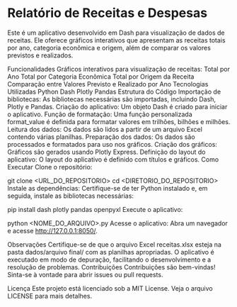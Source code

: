 # Relatório de Receitas e Despesas
Este é um aplicativo desenvolvido em Dash para visualização de dados de receitas. Ele oferece gráficos interativos que apresentam as receitas totais por ano, categoria econômica e origem, além de comparar os valores previstos e realizados.

Funcionalidades
Gráficos interativos para visualização de receitas:
Total por Ano
Total por Categoria Econômica
Total por Origem da Receita
Comparação entre Valores Previsto e Realizado por Ano
Tecnologias Utilizadas
Python
Dash
Plotly
Pandas
Estrutura do Código
Importação de bibliotecas: As bibliotecas necessárias são importadas, incluindo Dash, Plotly e Pandas.
Criação do aplicativo: Um objeto Dash é criado para iniciar o aplicativo.
Função de formatação: Uma função personalizada format_value é definida para formatar valores em trilhões, bilhões e milhões.
Leitura dos dados: Os dados são lidos a partir de um arquivo Excel contendo várias planilhas.
Preparação dos dados: Os dados são processados e formatados para uso nos gráficos.
Criação dos gráficos: Gráficos são gerados usando Plotly Express.
Definição do layout do aplicativo: O layout do aplicativo é definido com títulos e gráficos.
Como Executar
Clone o repositório:

git clone <URL_DO_REPOSITORIO>
cd <DIRETORIO_DO_REPOSITORIO>
Instale as dependências: Certifique-se de ter Python instalado e, em seguida, instale as bibliotecas necessárias:


pip install dash plotly pandas openpyxl
Execute o aplicativo:

python <NOME_DO_ARQUIVO>.py
Acesse o aplicativo: Abra um navegador e acesse http://127.0.0.1:8050/.

Observações
Certifique-se de que o arquivo Excel receitas.xlsx esteja na pasta dados/arquivo final/ com as planilhas apropriadas.
O aplicativo é executado em modo de depuração, facilitando o desenvolvimento e a resolução de problemas.
Contribuições
Contribuições são bem-vindas! Sinta-se à vontade para abrir issues ou pull requests.

Licença
Este projeto está licenciado sob a MIT License. Veja o arquivo LICENSE para mais detalhes.
